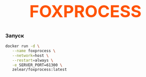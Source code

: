 <h1 style="text-align: center; color: #FF5300; font-size: 52px">FOXPROCESS</h1>

### Запуск
```bash
docker run -d \
   --name foxprocess \
   --network=host \
   --restart=always \
   -e SERVER_PORT=61300 \
   zelear/foxprocess:latest
```
